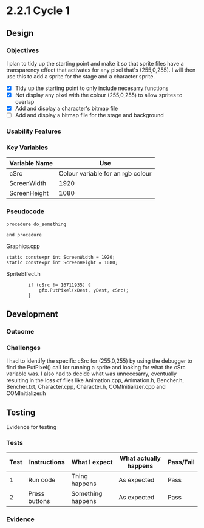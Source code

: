 # 2.2.1 Cycle 1

## Design

### Objectives

I plan to tidy up the starting point and make it so that sprite files have a transparency effect that activates for any pixel that's (255,0,255). I will then use this to add a sprite for the stage and a character sprite.

* [x] Tidy up the starting point to only include necesarry functions
* [x] Not display any pixel with the colour (255,0,255) to allow sprites to overlap
* [x] Add and display a character's bitmap file
* [ ] Add and display a bitmap file for the stage and background

### Usability Features

### Key Variables

| Variable Name | Use                               |
| ------------- | --------------------------------- |
| cSrc          | Colour variable for an rgb colour |
| ScreenWidth   | 1920                              |
| ScreenHeight  | 1080                              |

### Pseudocode

```
procedure do_something
    
end procedure
```

Graphics.cpp

```
static constexpr int ScreenWidth = 1920;
static constexpr int ScreenHeight = 1080;
```

SpriteEffect.h

```
		if (cSrc != 16711935) {
			gfx.PutPixel(xDest, yDest, cSrc);
		}
```

## Development

### Outcome

### Challenges

I had to identify the specific cSrc for (255,0,255) by using the debugger to find the PutPixel() call for running a sprite and looking for what the cSrc variable was. I also had to decide what was unnecesarry, eventually resulting in the loss of files like Animation.cpp, Animation.h, Bencher.h, Bencher.txt, Character.cpp, Character.h, COMInitializer.cpp and COMInitializer.h

## Testing

Evidence for testing

### Tests

| Test | Instructions  | What I expect     | What actually happens | Pass/Fail |
| ---- | ------------- | ----------------- | --------------------- | --------- |
| 1    | Run code      | Thing happens     | As expected           | Pass      |
| 2    | Press buttons | Something happens | As expected           | Pass      |

### Evidence

